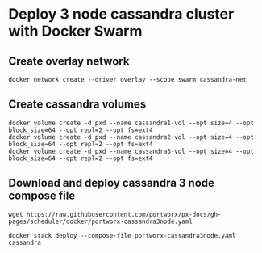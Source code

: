 
# Deploy 3 node cassandra cluster with Docker Swarm
                         
## Create overlay network
```                     
docker network create --driver overlay --scope swarm cassandra-net
```  
## Create cassandra volumes
```
docker volume create -d pxd --name cassandra1-vol --opt size=4 --opt block_size=64 --opt repl=2 --opt fs=ext4 
docker volume create -d pxd --name cassandra2-vol --opt size=4 --opt block_size=64 --opt repl=2 --opt fs=ext4 
docker volume create -d pxd --name cassandra3-vol --opt size=4 --opt block_size=64 --opt repl=2 --opt fs=ext4 
```
## Download and deploy cassandra 3 node compose file
```
wget https://raw.githubusercontent.com/portworx/px-docs/gh-pages/scheduler/docker/portworx-cassandra3node.yaml
```
```
docker stack deploy --compose-file portworx-cassandra3node.yaml cassandra        
```                          
